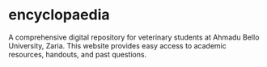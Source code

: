 # encyclopaedia
A comprehensive digital repository for veterinary students at Ahmadu Bello University, Zaria. This website provides easy access to academic resources, handouts, and past questions.

